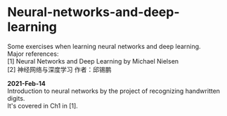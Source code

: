 # Neural-networks-and-deep-learning
Some exercises when learning neural networks and deep learning.  
Major references:  
[1] Neural Networks and Deep Learning by Michael Nielsen  
[2] 神经网络与深度学习 作者：邱锡鹏 

**2021-Feb-14**  
Introduction to neural networks by the project of recognizing handwritten digits.  
It's covered in Ch1 in [1].